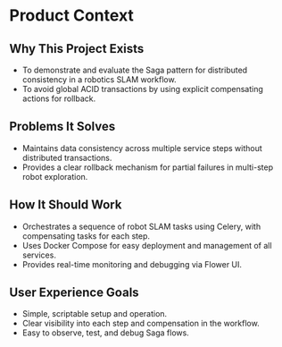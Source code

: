 # Product Context

## Why This Project Exists

- To demonstrate and evaluate the Saga pattern for distributed consistency in a robotics SLAM workflow.
- To avoid global ACID transactions by using explicit compensating actions for rollback.

## Problems It Solves

- Maintains data consistency across multiple service steps without distributed transactions.
- Provides a clear rollback mechanism for partial failures in multi-step robot exploration.

## How It Should Work

- Orchestrates a sequence of robot SLAM tasks using Celery, with compensating tasks for each step.
- Uses Docker Compose for easy deployment and management of all services.
- Provides real-time monitoring and debugging via Flower UI.

## User Experience Goals

- Simple, scriptable setup and operation.
- Clear visibility into each step and compensation in the workflow.
- Easy to observe, test, and debug Saga flows.
